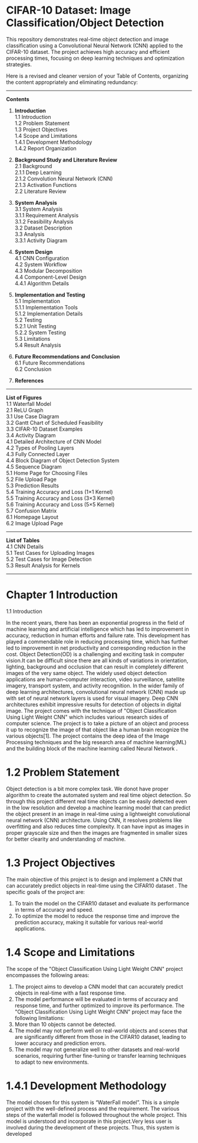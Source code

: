 # CIFAR-10 Dataset: Image Classification/Object Detection

This repository demonstrates real-time object detection and image classification using a Convolutional Neural Network (CNN) applied to the CIFAR-10 dataset. The project achieves high accuracy and efficient processing times, focusing on deep learning techniques and optimization strategies.

Here is a revised and cleaner version of your Table of Contents, organizing the content appropriately and eliminating redundancy:

---

**Contents**  
1. **Introduction**  
   1.1 Introduction  
   1.2 Problem Statement  
   1.3 Project Objectives  
   1.4 Scope and Limitations  
       1.4.1 Development Methodology  
       1.4.2 Report Organization  

2. **Background Study and Literature Review**  
   2.1 Background  
       2.1.1 Deep Learning  
       2.1.2 Convolution Neural Network (CNN)  
       2.1.3 Activation Functions  
   2.2 Literature Review  

3. **System Analysis**  
   3.1 System Analysis  
       3.1.1 Requirement Analysis  
       3.1.2 Feasibility Analysis  
   3.2 Dataset Description  
   3.3 Analysis  
       3.3.1 Activity Diagram  

4. **System Design**  
   4.1 CNN Configuration  
   4.2 System Workflow  
   4.3 Modular Decomposition  
   4.4 Component-Level Design  
       4.4.1 Algorithm Details  

5. **Implementation and Testing**  
   5.1 Implementation  
       5.1.1 Implementation Tools  
       5.1.2 Implementation Details  
   5.2 Testing  
       5.2.1 Unit Testing  
       5.2.2 System Testing  
   5.3 Limitations  
   5.4 Result Analysis  

6. **Future Recommendations and Conclusion**  
   6.1 Future Recommendations  
   6.2 Conclusion  

7. **References**

---

**List of Figures**  
1.1 Waterfall Model  
2.1 ReLU Graph  
3.1 Use Case Diagram  
3.2 Gantt Chart of Scheduled Feasibility  
3.3 CIFAR-10 Dataset Examples  
3.4 Activity Diagram  
4.1 Detailed Architecture of CNN Model  
4.2 Types of Pooling Layers  
4.3 Fully Connected Layer  
4.4 Block Diagram of Object Detection System  
4.5 Sequence Diagram  
5.1 Home Page for Choosing Files  
5.2 File Upload Page  
5.3 Prediction Results  
5.4 Training Accuracy and Loss (1×1 Kernel)  
5.5 Training Accuracy and Loss (3×3 Kernel)  
5.6 Training Accuracy and Loss (5×5 Kernel)  
5.7 Confusion Matrix  
6.1 Homepage Layout  
6.2 Image Upload Page  

---

**List of Tables**  
4.1 CNN Details  
5.1 Test Cases for Uploading Images  
5.2 Test Cases for Image Detection  
5.3 Result Analysis for Kernels  

---
# Chapter 1 Introduction
1.1 Introduction

In the recent years, there has been an exponential progress in the field of machine learning and
artificial intelligence which has led to improvement in accuracy, reduction in human efforts
and failure rate. This development has played a commendable role in reducing processing
time, which has further led to improvement in net productivity and corresponding reduction in
the cost.
Object Detection(OD) is a challenging and exciting task in computer vision.It can be difficult
since there are all kinds of variations in orientation, lighting, background and occlusion that
can result in completely different images of the very same object.
The widely used object detection applications are human–computer interaction, video surveillance, satellite imagery, transport system, and activity recognition. In the wider family of deep
learning architectures, convolutional neural network (CNN) made up with set of neural network layers is used for visual imagery. Deep CNN architectures exhibit impressive results for
detection of objects in digital image.
The project comes with the technique of "Object Classification Using Light Weight CNN"
which includes various research sides of computer science. The project is to take a picture of
an object and process it up to recognize the image of that object like a human brain recognize
the various objects[1]. The project contains the deep idea of the Image Processing techniques
and the big research area of machine learning(ML) and the building block of the machine
learning called Neural Network .

# 1.2 Problem Statement

Object detection is a bit more complex task. We donot have proper algorithm to create the
automated system and real time object detection. So through this project different real time
objects can be easily detected even in the low resolution and develop a machine learning model
that can predict the object present in an image in real-time using a lightweight convolutional
neural network (CNN) architecture. Using CNN, it resolves problems like overfitting and also
reduces time complexity. It can have input as images in proper grayscale size and then the
images are fragmented in smaller sizes for better clearity and understanding of machine.

# 1.3 Project Objectives

The main objective of this project is to design and implement a CNN that can accurately predict
objects in real-time using the CIFAR10 dataset . The specific goals of the project are:
1. To train the model on the CIFAR10 dataset and evaluate its performance in terms of
accuracy and speed.
2. To optimize the model to reduce the response time and improve the prediction accuracy,
making it suitable for various real-world applications.

# 1.4 Scope and Limitations
The scope of the "Object Classification Using Light Weight CNN" project encompasses the
following areas:
1. The project aims to develop a CNN model that can accurately predict objects in real-time
with a fast response time.
2. The model performance will be evaluated in terms of accuracy and response time, and
further optimized to improve its performance.
The "Object Classification Using Light Weight CNN" project may face the following limitations:
1. More than 10 objects cannot be detected.
2. The model may not perform well on real-world objects and scenes that are significantly
different from those in the CIFAR10 dataset, leading to lower accuracy and prediction
errors.
3. The model may not generalize well to other datasets and real-world scenarios, requiring
further fine-tuning or transfer learning techniques to adapt to new environments.
# 1.4.1 Development Methodology
The model chosen for this system is “WaterFall model”. This is a simple project with the
well-defined process and the requirement. The various steps of the waterfall model is followed
throughout the whole project. This model is understood and incorporate in this project.Very
less user is involved during the development of these projects. Thus, this system is developed
